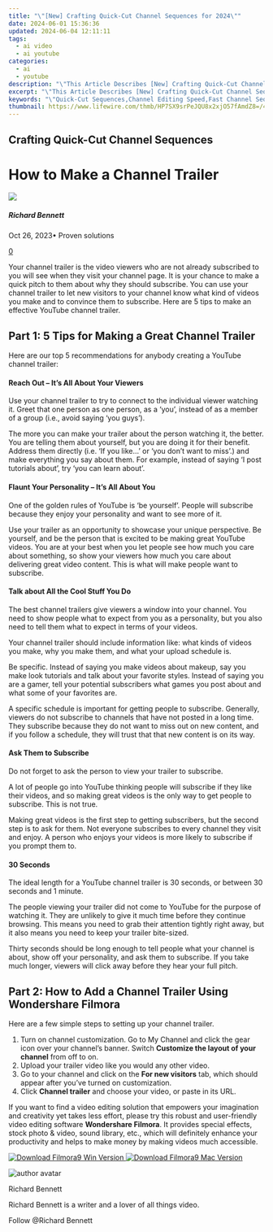 ```yaml
---
title: "\"[New] Crafting Quick-Cut Channel Sequences for 2024\""
date: 2024-06-01 15:36:36
updated: 2024-06-04 12:11:11
tags:
  - ai video
  - ai youtube
categories:
  - ai
  - youtube
description: "\"This Article Describes [New] Crafting Quick-Cut Channel Sequences for 2024\""
excerpt: "\"This Article Describes [New] Crafting Quick-Cut Channel Sequences for 2024\""
keywords: "\"Quick-Cut Sequences,Channel Editing Speed,Fast Channel Sequence Crafting,Rapid Video Sequence Assembly,Efficient Sequence Creation,High-Speed Sequence Formation,Channelspace Quick Assembly\""
thumbnail: https://www.lifewire.com/thmb/HP7SX9srPeJQU8x2xjO57fAmdZ8=/400x300/filters:no_upscale():max_bytes(150000):strip_icc()/christopher-gower-m_HRfLhgABo-unsplash-e9d40268c65e463f969c53ea0abf321b.jpg
---
```


## Crafting Quick-Cut Channel Sequences

# How to Make a Channel Trailer

![](https://images.wondershare.com/filmora/article-images/richard-bennett.jpg)

##### Richard Bennett

 Oct 26, 2023• Proven solutions

[0](#commentsBoxSeoTemplate)

Your channel trailer is the video viewers who are not already subscribed to you will see when they visit your channel page. It is your chance to make a quick pitch to them about why they should subscribe. You can use your channel trailer to let new visitors to your channel know what kind of videos you make and to convince them to subscribe. Here are 5 tips to make an effective YouTube channel trailer.

## Part 1: 5 Tips for Making a Great Channel Trailer

Here are our top 5 recommendations for anybody creating a YouTube channel trailer:

#### Reach Out – It’s All About Your Viewers

Use your channel trailer to try to connect to the individual viewer watching it. Greet that one person as one person, as a ‘you’, instead of as a member of a group (i.e., avoid saying ‘you guys’).

The more you can make your trailer about the person watching it, the better. You are telling them about yourself, but you are doing it for their benefit. Address them directly (i.e. ‘If you like…’ or ‘you don’t want to miss’.) and make everything you say about them. For example, instead of saying ‘I post tutorials about’, try ‘you can learn about’.

#### Flaunt Your Personality – It’s All About You

One of the golden rules of YouTube is ‘be yourself’. People will subscribe because they enjoy your personality and want to see more of it.

Use your trailer as an opportunity to showcase your unique perspective. Be yourself, and be the person that is excited to be making great YouTube videos. You are at your best when you let people see how much you care about something, so show your viewers how much you care about delivering great video content. This is what will make people want to subscribe.

#### Talk about All the Cool Stuff You Do

The best channel trailers give viewers a window into your channel. You need to show people what to expect from you as a personality, but you also need to tell them what to expect in terms of your videos.

Your channel trailer should include information like: what kinds of videos you make, why you make them, and what your upload schedule is.

Be specific. Instead of saying you make videos about makeup, say you make look tutorials and talk about your favorite styles. Instead of saying you are a gamer, tell your potential subscribers what games you post about and what some of your favorites are.

A specific schedule is important for getting people to subscribe. Generally, viewers do not subscribe to channels that have not posted in a long time. They subscribe because they do not want to miss out on new content, and if you follow a schedule, they will trust that that new content is on its way.

#### Ask Them to Subscribe

Do not forget to ask the person to view your trailer to subscribe.

A lot of people go into YouTube thinking people will subscribe if they like their videos, and so making great videos is the only way to get people to subscribe. This is not true.

Making great videos is the first step to getting subscribers, but the second step is to ask for them. Not everyone subscribes to every channel they visit and enjoy. A person who enjoys your videos is more likely to subscribe if you prompt them to.

#### 30 Seconds

The ideal length for a YouTube channel trailer is 30 seconds, or between 30 seconds and 1 minute.

The people viewing your trailer did not come to YouTube for the purpose of watching it. They are unlikely to give it much time before they continue browsing. This means you need to grab their attention tightly right away, but it also means you need to keep your trailer bite-sized.

Thirty seconds should be long enough to tell people what your channel is about, show off your personality, and ask them to subscribe. If you take much longer, viewers will click away before they hear your full pitch.

## Part 2: How to Add a Channel Trailer Using Wondershare Filmora

Here are a few simple steps to setting up your channel trailer.

1. Turn on channel customization. Go to My Channel and click the gear icon over your channel’s banner. Switch **Customize the layout of your channel** from off to on.
2. Upload your trailer video like you would any other video.
3. Go to your channel and click on the **For new visitors** tab, which should appear after you’ve turned on customization.
4. Click **Channel trailer** and choose your video, or paste in its URL.

If you want to find a video editing solution that empowers your imagination and creativity yet takes less effort, please try this robust and user-friendly video editing software **Wondershare Filmora**. It provides special effects, stock photo & video, sound library, etc., which will definitely enhance your productivity and helps to make money by making videos much accessible.

[![Download Filmora9 Win Version](https://images.wondershare.com/filmora/guide/download-btn-win.jpg) ](https://tools.techidaily.com/wondershare/filmora/download/) [![Download Filmora9 Mac Version](https://images.wondershare.com/filmora/guide/download-btn-mac.jpg) ](https://tools.techidaily.com/wondershare/filmora/download/)

![author avatar](https://images.wondershare.com/filmora/article-images/richard-bennett.jpg)

Richard Bennett

Richard Bennett is a writer and a lover of all things video.

Follow @Richard Bennett
